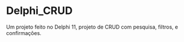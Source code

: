 # Delphi_CRUD
Um projeto feito no Delphi 11, projeto de CRUD com pesquisa, filtros, e confirmações.
